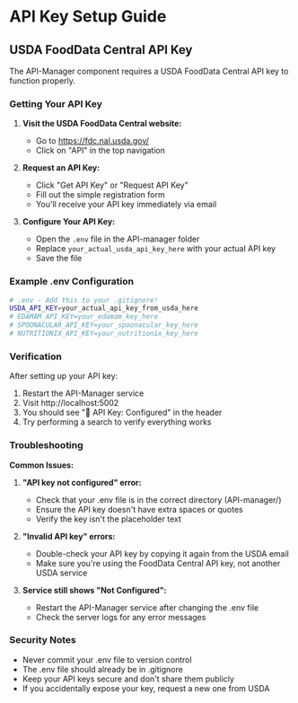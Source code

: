 # API Key Setup Guide

## USDA FoodData Central API Key

The API-Manager component requires a USDA FoodData Central API key to function properly.

### Getting Your API Key

1. **Visit the USDA FoodData Central website:**
   - Go to https://fdc.nal.usda.gov/
   - Click on "API" in the top navigation

2. **Request an API Key:**
   - Click "Get API Key" or "Request API Key"
   - Fill out the simple registration form
   - You'll receive your API key immediately via email

3. **Configure Your API Key:**
   - Open the `.env` file in the API-manager folder
   - Replace `your_actual_usda_api_key_here` with your actual API key
   - Save the file

### Example .env Configuration

```bash
# .env - Add this to your .gitignore!
USDA_API_KEY=your_actual_api_key_from_usda_here
# EDAMAM_API_KEY=your_edamam_key_here
# SPOONACULAR_API_KEY=your_spoonacular_key_here  
# NUTRITIONIX_API_KEY=your_nutritionix_key_here
```

### Verification

After setting up your API key:

1. Restart the API-Manager service
2. Visit http://localhost:5002
3. You should see "🔑 API Key: Configured" in the header
4. Try performing a search to verify everything works

### Troubleshooting

**Common Issues:**

1. **"API key not configured" error:**
   - Check that your .env file is in the correct directory (API-manager/)
   - Ensure the API key doesn't have extra spaces or quotes
   - Verify the key isn't the placeholder text

2. **"Invalid API key" errors:**
   - Double-check your API key by copying it again from the USDA email
   - Make sure you're using the FoodData Central API key, not another USDA service

3. **Service still shows "Not Configured":**
   - Restart the API-Manager service after changing the .env file
   - Check the server logs for any error messages

### Security Notes

- Never commit your .env file to version control
- The .env file should already be in .gitignore
- Keep your API keys secure and don't share them publicly
- If you accidentally expose your key, request a new one from USDA